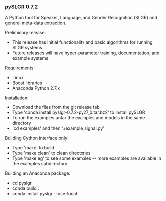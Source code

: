 ### pySLGR 0.7.2

A Python tool for Speaker, Language, and Gender Recognition (SLGR) and general meta-data extraction.

Preliminary release:
* This release has initial functionality and basic algorithms for running SLGR systems 
* Future releases will have hyper-parameter training, documentation, and example systems

Requirements:
* Linux
* Boost libraries
* Anaconda Python 2.7.x

Installation:
* Download the files from the git release tab 
* Type 'conda install pyslgr-0.7.2-py27_0.tar.bz2' to install pySLGR
* To run the examples untar the examples and models in the same directory
* 'cd examples' and then './example_signal.py' 

Building Cython interface only:
* Type 'make' to build
* Type 'make clean' to clean directories
* Type 'make eg' to see some examples -- more examples are available in the examples subdirectory

Building an Anaconda package:
* cd pyslgr
* conda build . 
* conda install pyslgr --use-local


